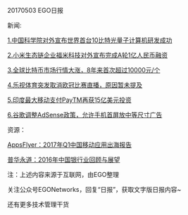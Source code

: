 20170503 EGO日报

新闻:

[1.中国科学院对外宣布世界首台10比特光量子计算机研发成功](http://www.leiphone.com/news/201705/JOKKAPo1mhTzNvUN.html)

[2.小米生态链企业福米科技对外宣布完成A轮1亿人民币融资](http://tech.qq.com/a/20170503/017354.htm)

[3.全球比特币市场行情大涨，8年来首次超过10000元/个](http://tech.qq.com/a/20170503/005722.htm)

[4.乐视体育突发取消欧冠比赛直播，原因暂未提及](http://tech.qq.com/a/20170502/058463.htm)

[5.印度最大移动支付PayTM再获15亿美元投资](http://www.yicai.com/news/5277183.html)

[6.谷歌调整AdSense政策，允许手机首屏放中等尺寸广告](http://tech.sina.com.cn/i/2017-05-03/doc-ifyetwsm1882898.shtml)

资源：

[AppsFlyer：2017年Q1中国移动应用出海报告](http://www.199it.com/archives/588287.html)

[普华永道：2016年中国银行业回顾与展望](http://www.199it.com/archives/587046.html)

注：上述内容来源于互联网，由EGO整理

关注公众号EGONetworks，回复“日报”，获取文字版日报内容~

还有更多技术管理干货

